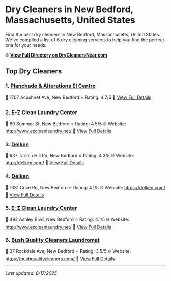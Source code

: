 # Dry Cleaners in New Bedford, Massachusetts, United States

Find the best dry cleaners in New Bedford, Massachusetts, United States. We've compiled a list of 6 dry cleaning services to help you find the perfect one for your needs.

🌐 **[View Full Directory on DryCleanersNear.com](https://drycleanersnear.com/city/US/Massachusetts/New%20Bedford)**

## Top Dry Cleaners

### 1. [Planchado & Alterations El Centro](https://drycleanersnear.com/dryCleaner/688193b7a2f5b6ba07499fa2/planchado-alterations-el-centro)
📍 1707 Acushnet Ave, New Bedford
⭐ Rating: 4.7/5
🔗 [View Full Details](https://drycleanersnear.com/dryCleaner/688193b7a2f5b6ba07499fa2/planchado-alterations-el-centro)

### 2. [E-Z Clean Laundry Center](https://drycleanersnear.com/dryCleaner/688193bfa2f5b6ba0749a096/e-z-clean-laundry-center)
📍 80 Summer St, New Bedford
⭐ Rating: 4.5/5
🌐 Website: http://www.ezcleanlaundry.net/
🔗 [View Full Details](https://drycleanersnear.com/dryCleaner/688193bfa2f5b6ba0749a096/e-z-clean-laundry-center)

### 3. [Delken](https://drycleanersnear.com/dryCleaner/688193b4a2f5b6ba07499f2c/delken)
📍 637 Tarkiln Hill Rd, New Bedford
⭐ Rating: 4.3/5
🌐 Website: http://delken.com/
🔗 [View Full Details](https://drycleanersnear.com/dryCleaner/688193b4a2f5b6ba07499f2c/delken)

### 4. [Delken](https://drycleanersnear.com/dryCleaner/688193b8a2f5b6ba07499fb4/delken)
📍 1331 Cove Rd, New Bedford
⭐ Rating: 4.1/5
🌐 Website: https://delken.com/
🔗 [View Full Details](https://drycleanersnear.com/dryCleaner/688193b8a2f5b6ba07499fb4/delken)

### 5. [E-Z Clean Laundry Center](https://drycleanersnear.com/dryCleaner/6881942aa2f5b6ba0749a3f7/e-z-clean-laundry-center)
📍 492 Ashley Blvd, New Bedford
⭐ Rating: 4.1/5
🌐 Website: http://www.ezcleanlaundry.net/
🔗 [View Full Details](https://drycleanersnear.com/dryCleaner/6881942aa2f5b6ba0749a3f7/e-z-clean-laundry-center)

### 6. [Bush Quality Cleaners Laundromat](https://drycleanersnear.com/dryCleaner/688193baa2f5b6ba07499ff6/bush-quality-cleaners-laundromat)
📍 37 Rockdale Ave, New Bedford
⭐ Rating: 3.5/5
🌐 Website: https://bushqualitycleaners.com/
🔗 [View Full Details](https://drycleanersnear.com/dryCleaner/688193baa2f5b6ba07499ff6/bush-quality-cleaners-laundromat)


---

*Last updated: 8/17/2025*
